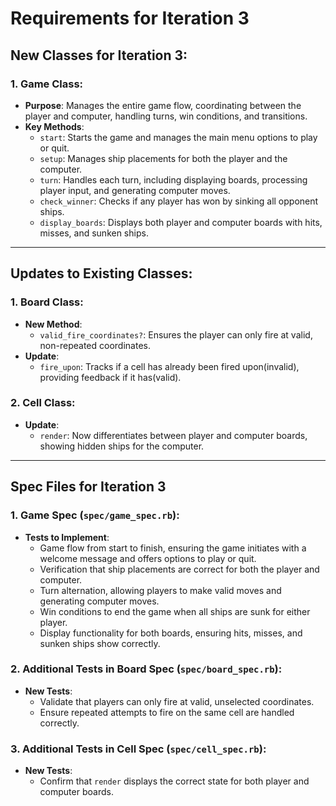 
# Requirements for Iteration 3

## New Classes for Iteration 3:

### 1. **Game Class**:
- **Purpose**: Manages the entire game flow, coordinating between the player and computer, handling turns, win conditions, and transitions.
- **Key Methods**:
  - `start`: Starts the game and manages the main menu options to play or quit.
  - `setup`: Manages ship placements for both the player and the computer.
  - `turn`: Handles each turn, including displaying boards, processing player input, and generating computer moves.
  - `check_winner`: Checks if any player has won by sinking all opponent ships.
  - `display_boards`: Displays both player and computer boards with hits, misses, and sunken ships.

---

## Updates to Existing Classes:

### 1. **Board Class**:
   - **New Method**:
     - `valid_fire_coordinates?`: Ensures the player can only fire at valid, non-repeated coordinates.
   - **Update**:
     - `fire_upon`: Tracks if a cell has already been fired upon(invalid), providing feedback if it has(valid).
     

### 2. **Cell Class**:
   - **Update**:
     - `render`: Now differentiates between player and computer boards, showing hidden ships for the computer.

---

## Spec Files for Iteration 3

### 1. **Game Spec** (`spec/game_spec.rb`):
- **Tests to Implement**:
  - Game flow from start to finish, ensuring the game initiates with a welcome message and offers options to play or quit.
  - Verification that ship placements are correct for both the player and computer.
  - Turn alternation, allowing players to make valid moves and generating computer moves.
  - Win conditions to end the game when all ships are sunk for either player.
  - Display functionality for both boards, ensuring hits, misses, and sunken ships show correctly.

### 2. **Additional Tests in Board Spec** (`spec/board_spec.rb`):
- **New Tests**:
  - Validate that players can only fire at valid, unselected coordinates.
  - Ensure repeated attempts to fire on the same cell are handled correctly.

### 3. **Additional Tests in Cell Spec** (`spec/cell_spec.rb`):
- **New Tests**:
  - Confirm that `render` displays the correct state for both player and computer boards.


